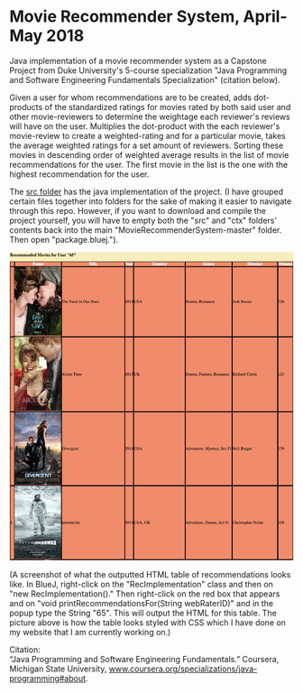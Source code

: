 # Movie Recommender System, April-May 2018 
Java implementation of a movie recommender system as a Capstone Project from Duke University's 5-course specialization "Java Programming and Software Engineering Fundamentals Specialization" (citation below).  

Given a user for whom recommendations are to be created, adds dot-products of the standardized ratings for movies rated by both said user and other movie-reviewers to determine the weightage each reviewer's reviews will have on the user. 
Multiplies the dot-product with the each reviewer's movie-review to create a weighted-rating and for a particular movie, takes the average weighted ratings for a set amount of reviewers. Sorting these movies in descending order of weighted average results in the list of movie recommendations for the user.
The first movie in the list is the one with the highest recommendation for the user.

The [src folder](src) has the java implementation of the project. (I have grouped certain files together into folders for the sake of making it easier to navigate through this repo. However, if you want to download and compile the project yourself, you will have to empty both the "src" and "ctx" folders' contents back into the main "MovieRecommenderSystem-master" folder. Then open "package.bluej.").

![alt text](Recommendations.png "Screenshot")

(A screenshot of what the outputted HTML table of recommendations looks like. In BlueJ, right-click on the "RecImplementation" class and then on "new RecImplementation()." Then right-click on the red box that appears and on "void printRecommendationsFor(String webRaterID)" and in the popup type the String "65". This will output the HTML for this table. The picture above is how the table looks styled with CSS which I have done on my website that I am currently working on.)

Citation:<br />
“Java Programming and Software Engineering Fundamentals.” Coursera, Michigan State University, www.coursera.org/specializations/java-programming#about.
